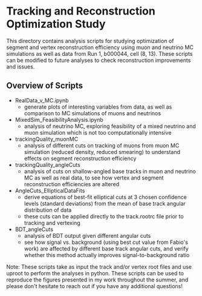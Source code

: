 # Tracking and Reconstruction Optimization Study 

This directory contains analysis scripts for studying optimization of segment and vertex reconstruction efficiency 
using muon and neutrino MC simulations as well as data from Run 1, b000044, cell (8, 13). These scripts can be modified to future analyses
to check reconstruction improvements and issues. 

## Overview of Scripts

- RealData_v_MC.ipynb
    - generate plots of interesting variables from data, as well as comparison to MC simulations of muons and neutrinos
- MixedSim_FeasibilityAnalysis.ipynb
    - analysis of neutrino MC, exploring feasibility of a mixed neutrino and muon simulation which is not too computationally intensive
- trackingQuality_muonMC
    - analysis of different cuts on tracking of muons from muon MC simulation (reduced density, reduced smearing) to understand effects on
      segment reconstruction efficiency
- trackingQuality_angleCuts
    - analysis of cuts on shallow-angled base tracks in muon and neutrino MC as well as real data, to see how vertex and segment reconstruction
      efficiencies are altered
- AngleCuts_EllipticalDataFits
    - derive equations of best-fit elliptical cuts at 3 chosen confidence levels (standard deviations) from the mean of base track angular
      distribution of data
    - these cuts can be applied directly to the track.rootrc file prior to tracking and vertexing
- BDT_angleCuts
    - analysis of BDT output given different angular cuts
    - see how signal vs. background (using best cut value from Fabio's work) are affected by different base track angular cuts, and verify whether
      this method actually improves signal-to-background ratio

Note: These scripts take as input the track and/or vertex root files and use uproot to perform the analyses in python. These scripts can be
used to reproduce the figures presented in my work throughout the summer, and please don't hesitate to reach out if you have any additional questions!
